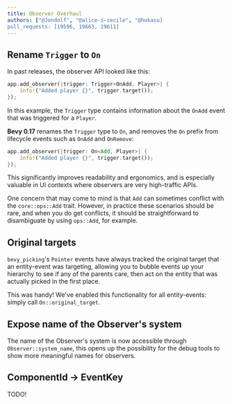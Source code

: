 ```yaml
---
title: Observer Overhaul
authors: ["@Jondolf", "@alice-i-cecile", "@hukasu]
pull_requests: [19596, 19663, 19611]
---
```


## Rename `Trigger` to `On`

In past releases, the observer API looked like this:

```rust
app.add_observer(|trigger: Trigger<OnAdd, Player>| {
    info!("Added player {}", trigger.target());
});
```

In this example, the `Trigger` type contains information about the `OnAdd` event that was triggered
for a `Player`.

**Bevy 0.17** renames the `Trigger` type to `On`, and removes the `On` prefix from lifecycle events
such as `OnAdd` and `OnRemove`:

```rust
app.add_observer(|trigger: On<Add, Player>| {
    info!("Added player {}", trigger.target());
});
```

This significantly improves readability and ergonomics, and is especially valuable in UI contexts
where observers are very high-traffic APIs.

One concern that may come to mind is that `Add` can sometimes conflict with the `core::ops::Add` trait.
However, in practice these scenarios should be rare, and when you do get conflicts, it should be straightforward
to disambiguate by using `ops::Add`, for example.

## Original targets

`bevy_picking`'s `Pointer` events have always tracked the original target that an entity-event was targeting,
allowing you to bubble events up your hierarchy to see if any of the parents care,
then act on the entity that was actually picked in the first place.

This was handy! We've enabled this functionality for all entity-events: simply call `On::original_target`.

## Expose name of the Observer's system

The name of the Observer's system is now accessible through `Observer::system_name`,
this opens up the possibility for the debug tools to show more meaningful names for observers.

## ComponentId -> EventKey

TODO!
